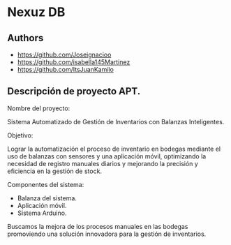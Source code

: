 
# Nexuz DB

## Authors

- https://github.com/Joseignacioo
- https://github.com/isabella145Martinez
- https://github.com/ItsJuanKamilo

## Descripción de proyecto APT.

Nombre del proyecto: 

Sistema Automatizado de Gestión de Inventarios con Balanzas Inteligentes.

Objetivo: 

Lograr la automatización el proceso de inventario en bodegas mediante el uso de balanzas con sensores y una aplicación móvil, optimizando la necesidad de registro manuales diarios y mejorando la precisión y eficiencia en la gestión de stock. 

Componentes del sistema: 
* Balanza del sistema. 
* Aplicación móvil. 
* Sistema Arduino. 

Buscamos la mejora de los procesos manuales en las bodegas promoviendo una solución innovadora para la gestión de inventarios. 



